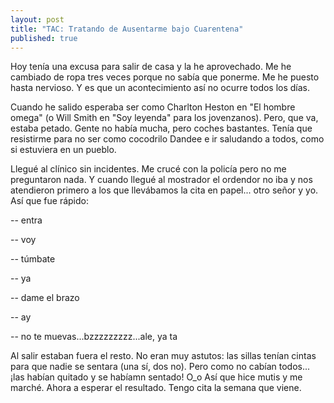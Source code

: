 ```yaml
---
layout: post
title: "TAC: Tratando de Ausentarme bajo Cuarentena"
published: true
---
```


Hoy tenía una excusa para salir de casa y la he aprovechado. Me he cambiado de ropa tres veces porque no sabía que ponerme. Me he puesto hasta nervioso. Y es que un acontecimiento así no ocurre todos los días.

Cuando he salido esperaba ser como Charlton Heston en "El hombre omega" (o Will Smith en "Soy leyenda" para los jovenzanos). Pero, que va, estaba petado. Gente no había mucha, pero coches bastantes. Tenía que resistirme para no ser como cocodrilo Dandee e ir saludando a todos, como si estuviera en un pueblo.

Llegué al clínico sin incidentes. Me crucé con la policía pero no me preguntaron nada. Y cuando llegué al mostrador el ordendor no iba y nos atendieron primero a los que llevábamos la cita en papel... otro señor y yo. Así que fue rápido:

-- entra

-- voy

-- túmbate

-- ya

-- dame el brazo

-- ay

-- no te muevas...bzzzzzzzzz...ale, ya ta

Al salir estaban fuera el resto. No eran muy astutos: las sillas tenían cintas para que nadie se sentara (una sí, dos no). Pero como no cabían todos... ¡las habían quitado y se habíamn sentado! O_o Así que hice mutis y me marché. Ahora a esperar el resultado. Tengo cita la semana que viene.
